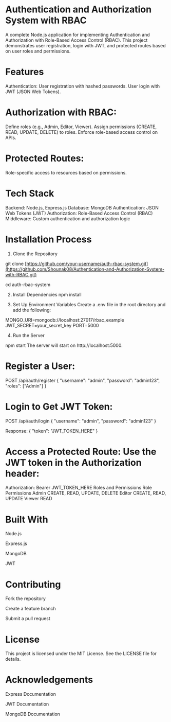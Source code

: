 # Authentication and Authorization System with RBAC
A complete Node.js application for implementing Authentication and Authorization with Role-Based Access Control (RBAC). This project demonstrates user registration, login with JWT, and protected routes based on user roles and permissions.

# Features
Authentication: User registration with hashed passwords.
User login with JWT (JSON Web Tokens).


# Authorization with RBAC:
Define roles (e.g., Admin, Editor, Viewer).
Assign permissions (CREATE, READ, UPDATE, DELETE) to roles.
Enforce role-based access control on APIs.


# Protected Routes:
Role-specific access to resources based on permissions.



# Tech Stack
Backend: Node.js, Express.js
Database: MongoDB
Authentication: JSON Web Tokens (JWT)
Authorization: Role-Based Access Control (RBAC)
Middleware: Custom authentication and authorization logic



# Installation Process
1. Clone the Repository

git clone [https://github.com/your-username/auth-rbac-system.git](https://github.com/Shounak08/Authentication-and-Authorization-System-with-RBAC.git)

cd auth-rbac-system

2. Install Dependencies
npm install

3. Set Up Environment Variables
Create a .env file in the root directory and add the following:

MONGO_URI=mongodb://localhost:27017/rbac_example
JWT_SECRET=your_secret_key
PORT=5000

4. Run the Server

npm start
The server will start on http://localhost:5000.


# Register a User:

POST /api/auth/register
{
  "username": "admin",
  "password": "admin123",
  "roles": ["Admin"]
}


# Login to Get JWT Token:
POST /api/auth/login
{
  "username": "admin",
  "password": "admin123"
}


Response:
{
  "token": "JWT_TOKEN_HERE"
}



# Access a Protected Route: Use the JWT token in the Authorization header:

Authorization: Bearer JWT_TOKEN_HERE
Roles and Permissions
Role	Permissions
Admin	CREATE, READ, UPDATE, DELETE
Editor	CREATE, READ, UPDATE
Viewer	READ



# Built With
Node.js

Express.js

MongoDB

JWT


# Contributing

Fork the repository

Create a feature branch

Submit a pull request


# License
This project is licensed under the MIT License. See the LICENSE file for details.

# Acknowledgements
Express Documentation

JWT Documentation

MongoDB Documentation

